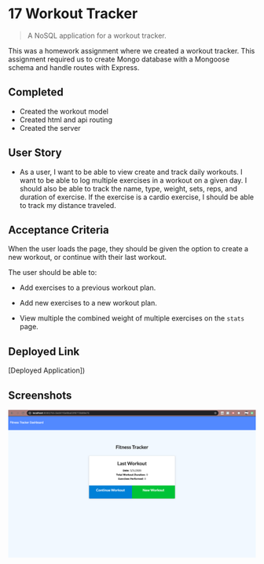 # 17 Workout Tracker
> A NoSQL application for a workout tracker.

This was a homework assignment where we created a workout tracker. This assignment required us to create Mongo database with a Mongoose schema and handle routes with Express.

## Completed
* Created the workout model
* Created html and api routing
* Created the server

## User Story

* As a user, I want to be able to view create and track daily workouts. I want to be able to log multiple exercises in a workout on a given day. I should also be able to track the name, type, weight, sets, reps, and duration of exercise. If the exercise is a cardio exercise, I should be able to track my distance traveled.

## Acceptance Criteria

When the user loads the page, they should be given the option to create a new workout, or continue with their last workout.

The user should be able to:

  * Add exercises to a previous workout plan.

  * Add new exercises to a new workout plan.

  * View multiple the combined weight of multiple exercises on the `stats` page.

## Deployed Link
[Deployed Application])

## Screenshots
![Fitness Tracker Screenshot](./public/fitnessScreen.png)